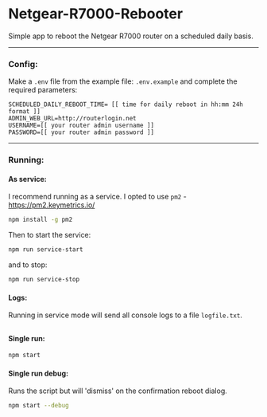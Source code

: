 # Netgear-R7000-Rebooter

Simple app to reboot the Netgear R7000 router on a scheduled daily basis.

---

### Config:

Make a `.env` file from the example file: `.env.example` and complete the required parameters:

```
SCHEDULED_DAILY_REBOOT_TIME= [[ time for daily reboot in hh:mm 24h format ]]
ADMIN_WEB_URL=http://routerlogin.net
USERNAME=[[ your router admin username ]]
PASSWORD=[[ your router admin password ]]
```

---

### Running:

#### As service:

I recommend running as a service. I opted to use `pm2` - <https://pm2.keymetrics.io/>

```sh
npm install -g pm2
```

Then to start the service:

```sh
npm run service-start
```

and to stop:

```sh
npm run service-stop
```

#### Logs:

Running in service mode will send all console logs to a file `logfile.txt`.

##

#### Single run:

```sh
npm start
```

#### Single run debug:

Runs the script but will 'dismiss' on the confirmation reboot dialog.

```sh
npm start --debug
```
